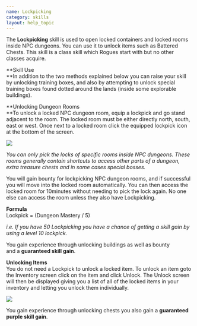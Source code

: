 ```yaml
---
name: Lockpicking
category: skills
layout: help_topic
---
```

The **Lockpicking** skill is used to open locked containers and locked rooms inside NPC dungeons. You can use it to unlock items such as Battered Chests. This skill is a class skill which Rogues start with but no other classes acquire.

**Skill Use  
**In addition to the two methods explained below you can raise your skill by unlocking training boxes, and also by attempting to unlock special training boxes found dotted around the lands (inside some explorable buildings).

**Unlocking Dungeon Rooms  
**To unlock a locked NPC dungeon room, equip a lockpick and go stand adjacent to the room. The locked room must be either directly north, south, east or west. Once next to a locked room click the equipped lockpick icon at the bottom of the screen.

[![](https://lohcdn.com/images/t_lockpicking.jpg)](https://lohcdn.com/images/lockpicking.jpg)

_You can only pick the locks of specific rooms inside NPC dungeons. These rooms generally contain shortcuts to access other parts of a dungeon, extra treasure chests and in some cases special bosses._

You will gain bounty for lockpicking NPC dungeon rooms, and if successful you will move into the locked room automatically. You can then access the locked room for 10minutes without needing to pick the lock again. No one else can access the room unless they also have Lockpicking.

**Formula**  
Lockpick = (Dungeon Mastery / 5)

_i.e. If you have 50 Lockpicking you have a chance of getting a skill gain by using a level 10 lockpick._

You gain experience through unlocking buildings as well as bounty and a **guaranteed skill gain**.

**Unlocking Items**  
You do not need a Lockpick to unlock a locked item. To unlock an item goto the Inventory screen click on the item and click Unlock. The Unlock screen will then be displayed giving you a list of all of the locked items in your inventory and letting you unlock them individually.

[![](https://lohcdn.com/images/t_lockpicking1.jpg)](https://lohcdn.com/images/lockpicking1.jpg)

You gain experience through unlocking chests you also gain a **guaranteed purple skill gain**.